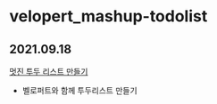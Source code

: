 # velopert_mashup-todolist

## 2021.09.18

[멋진 투두 리스트 만들기](https://react.vlpt.us/mashup-todolist/01-create-components.html)

-   벨로퍼트와 함께 투두리스트 만들기
